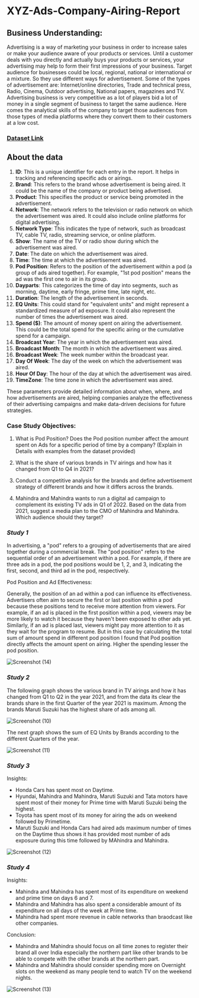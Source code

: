 # XYZ-Ads-Company-Airing-Report
## Business Understanding:
Advertising is a way of marketing your business in order to increase sales or make your audience aware of your products or services. Until a customer deals with you directly and actually buys your products or services, your advertising may help to form their first impressions of your business. Target audience for businesses could be local, regional, national or international or a mixture. So they use different ways for advertisement. Some of the types of advertisement are: Internet/online directories, Trade and technical press, Radio, Cinema, Outdoor advertising, National papers, magazines and TV. Advertising business is very competitive as a lot of players bid a lot of money in a single segment of business to target the same audience. Here comes the analytical skills of the company to target those audiences from those types of media platforms where they convert them to their customers at a low cost.
### [Dataset Link](https://docs.google.com/spreadsheets/d/16x970JtJIFsuBNRtKADdY8f8JnIHbnj9/edit?usp=drive_link&ouid=108163419555924228602&rtpof=true&sd=true)
## About the data
1. **ID**: This is a unique identifier for each entry in the report. It helps in tracking and referencing specific ads or airings.
2. **Brand**: This refers to the brand whose advertisement is being aired. It could be the name of the company or product being advertised.
3. **Product**: This specifies the product or service being promoted in the advertisement.
4. **Network**: The network refers to the television or radio network on which the advertisement was aired. It could also include online platforms for digital advertising.
5. **Network Type**: This indicates the type of network, such as broadcast TV, cable TV, radio, streaming service, or online platform.
6. **Show**: The name of the TV or radio show during which the advertisement was aired.
7. **Date**: The date on which the advertisement was aired.
8. **Time**: The time at which the advertisement was aired.
9. **Pod Position**: Refers to the position of the advertisement within a pod (a group of ads aired together). For example, "1st pod position" means the ad was the first one to air in its group.
10. **Dayparts**: This categorizes the time of day into segments, such as morning, daytime, early fringe, prime time, late night, etc.
11. **Duration**: The length of the advertisement in seconds.
12. **EQ Units**: This could stand for "equivalent units" and might represent a standardized measure of ad exposure. It could also represent the number of times the advertisement was aired.
13. **Spend ($)**: The amount of money spent on airing the advertisement. This could be the total spend for the specific airing or the cumulative spend for a campaign.
14. **Broadcast Year**: The year in which the advertisement was aired.
15. **Broadcast Month**: The month in which the advertisement was aired.
16. **Broadcast Week**: The week number within the broadcast year.
17. **Day Of Week**: The day of the week on which the advertisement was aired.
18. **Hour Of Day**: The hour of the day at which the advertisement was aired.
19. **TimeZone**: The time zone in which the advertisement was aired.
    
These parameters provide detailed information about when, where, and how advertisements are aired, helping companies analyze the effectiveness of their advertising campaigns and make data-driven decisions for future strategies.
### Case Study Objectives:
1. What is Pod Position? Does the Pod position number affect the amount spent on Ads for a specific period of time by a company? (Explain in Details with examples from the dataset provided)

2. What is the share of various brands in TV airings and how has it changed from Q1 to Q4 in 2021?

3. Conduct a competitive analysis for the brands and define advertisement strategy of different brands and how it differs across the brands.

4. Mahindra and Mahindra wants to run a digital ad campaign to complement its existing TV ads in Q1 of 2022. Based on the data from 2021, suggest a media plan to the CMO of Mahindra and Mahindra. Which audience should they target?

### _Study 1_
In advertising, a "pod" refers to a grouping of advertisements that are aired together during a commercial break. The "pod position" refers to the sequential order of an advertisement within a pod. For example, if there are three ads in a pod, the pod positions would be 1, 2, and 3, indicating the first, second, and third ad in the pod, respectively.

Pod Position and Ad Effectiveness:

Generally, the position of an ad within a pod can influence its effectiveness. Advertisers often aim to secure the first or last position within a pod because these positions tend to receive more attention from viewers.
For example, if an ad is placed in the first position within a pod, viewers may be more likely to watch it because they haven't been exposed to other ads yet. Similarly, if an ad is placed last, viewers might pay more attention to it as they wait for the program to resume.
But in this case by calculating the total sum of amount spend in different pod position I found that Pod position directly affects the amount spent on airing. Higher the spending lesser the pod position.

![Screenshot (14)](https://github.com/BRUTALXBONG/XYZ-Ads-Company-Airing-Report/assets/125906962/721f282f-97af-4fc8-9a0d-5bea4d6f5cb8)


### _Study 2_
The following graph shows the various brand in TV airings and how it has changed from Q1 to Q2 in the year 2021, and from the data its clear the brands share in the first Quarter of the year 2021 is maximum. Among the brands Maruti Suzuki has the highest share of ads among all.

![Screenshot (10)](https://github.com/BRUTALXBONG/XYZ-Ads-Company-Airing-Report/assets/125906962/06660775-b879-42e4-94a0-e4a72935f9c3)

The next graph shows the sum of EQ Units by Brands according to the different Quarters of the year.

![Screenshot (11)](https://github.com/BRUTALXBONG/XYZ-Ads-Company-Airing-Report/assets/125906962/f0bdfe04-ef15-4898-9b7a-aca77ad99bed)

### _Study 3_
Insights:
* Honda Cars has spent most on Daytime.
* Hyundai, Mahindra and Mahindra, Maruti Suzuki and Tata motors have spent most of their money for Prime time with Maruti Suzuki being the highest.
* Toyota has spent most of its money for airing the ads on weekend followed by Primetime.
* Maruti Suzuki and Honda Cars had aired ads maximum number of times on the Daytime thus shows it has provided most number of ads exposure during this time followed by MAhindra and Mahindra.
  
![Screenshot (12)](https://github.com/BRUTALXBONG/XYZ-Ads-Company-Airing-Report/assets/125906962/9fcae813-37aa-42cd-abf3-2b4becb087fb)

### _Study 4_
Insights:

* Mahindra and Mahindra has spent most of its expenditure on weekend and prime time on days 6 and 7.
* Mahindra and Mahindra has also spent a considerable amount of its expenditure on all days of the week at Prime time.
* Mahindra had spent more revenue in cable networks than braodcast like other companies.
  
Conclusion:

* Mahindra and Mahindra should focus on all time zones to register their brand all over India especially the northern part like other brands to be able to compete with the other brands at the northern part.
* Mahindra and Mahindra should consider spending more on Overnight slots on the weekend as many people tend to watch TV on the weekend nights.

![Screenshot (13)](https://github.com/BRUTALXBONG/XYZ-Ads-Company-Airing-Report/assets/125906962/10488ba6-f608-4827-bcdf-95d57baac2d5)

